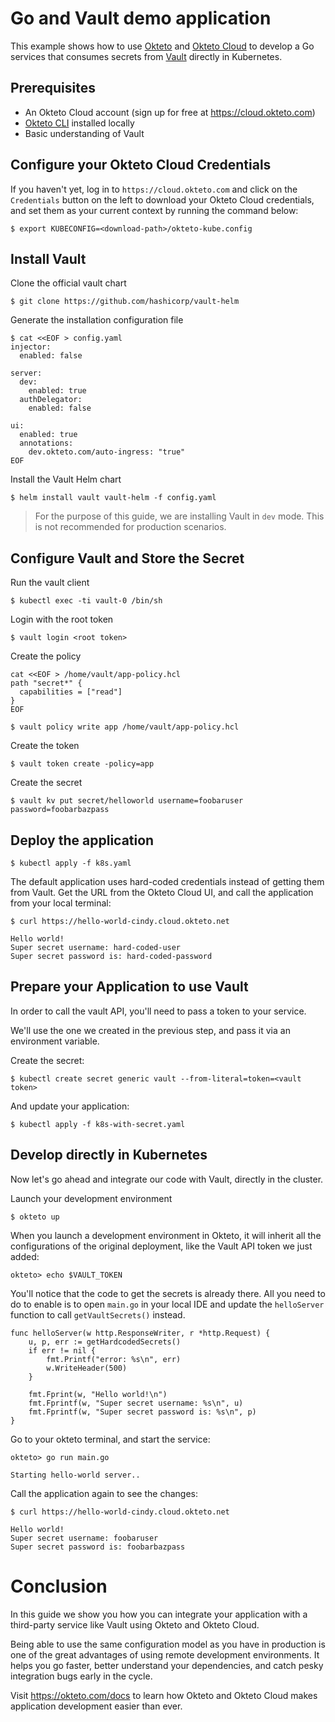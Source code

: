 # Go and Vault demo application

This example shows how to use [Okteto](https://github.com/okteto/okteto) and [Okteto Cloud](https://cloud.okteto.com) to develop a Go services that consumes secrets from [Vault](https://www.vaultproject.io/) directly in Kubernetes.

## Prerequisites
- An Okteto Cloud account (sign up for free at https://cloud.okteto.com)
- [Okteto CLI](https://github.com/okteto/okteto) installed locally
- Basic understanding of Vault

## Configure your Okteto Cloud Credentials
If you haven't yet, log in to `https://cloud.okteto.com` and click on the `Credentials` button on the left to download your Okteto Cloud credentials, and set them as your current context by running the command below:

```console
$ export KUBECONFIG=<download-path>/okteto-kube.config
```

## Install Vault

Clone the official vault chart

```console
$ git clone https://github.com/hashicorp/vault-helm
```

Generate the installation configuration file

```console
$ cat <<EOF > config.yaml
injector:
  enabled: false

server:
  dev:
    enabled: true
  authDelegator:
    enabled: false

ui:
  enabled: true
  annotations:
    dev.okteto.com/auto-ingress: "true"
EOF
```

Install the Vault Helm chart

```console
$ helm install vault vault-helm -f config.yaml
```

> For the purpose of this guide, we are installing Vault in `dev` mode. This is not recommended for production scenarios.

## Configure Vault and Store the Secret

Run the vault client

```console
$ kubectl exec -ti vault-0 /bin/sh
```

Login with the root token

```console
$ vault login <root token>
```

Create the policy

```console
cat <<EOF > /home/vault/app-policy.hcl
path "secret*" {
  capabilities = ["read"]
}
EOF

$ vault policy write app /home/vault/app-policy.hcl
```

Create the token

```console
$ vault token create -policy=app
```

Create the secret

```console
$ vault kv put secret/helloworld username=foobaruser password=foobarbazpass
```

## Deploy the application
```console
$ kubectl apply -f k8s.yaml
```

The default application uses hard-coded credentials instead of getting them from Vault. Get the URL from the Okteto Cloud UI, and call the application from your local terminal:

```console
$ curl https://hello-world-cindy.cloud.okteto.net
```

```
Hello world!
Super secret username: hard-coded-user
Super secret password is: hard-coded-password
```

## Prepare your Application to use Vault
In order to call the vault API, you'll need to pass a token to your service.  

We'll use the one we created in the previous step, and pass it via an environment variable.

Create the secret:
```console
$ kubectl create secret generic vault --from-literal=token=<vault token>
```

And update your application:
```console
$ kubectl apply -f k8s-with-secret.yaml
```

## Develop directly in Kubernetes

Now let's go ahead and integrate our code with Vault, directly in the cluster.

Launch your development environment

```console
$ okteto up
```

When you launch a development environment in Okteto, it will inherit all the configurations of the original deployment, like the Vault API token we just added:

```console
okteto> echo $VAULT_TOKEN
```

You'll notice that the code to get the secrets is already there. All you need to do to enable is to open `main.go` in your local IDE and update the `helloServer` function to call `getVaultSecrets()` instead.

```golang
func helloServer(w http.ResponseWriter, r *http.Request) {
	u, p, err := getHardcodedSecrets()
	if err != nil {
		fmt.Printf("error: %s\n", err)
		w.WriteHeader(500)
	}

	fmt.Fprint(w, "Hello world!\n")
	fmt.Fprintf(w, "Super secret username: %s\n", u)
	fmt.Fprintf(w, "Super secret password is: %s\n", p)
}
```

Go to your okteto terminal, and start the service:
```console
okteto> go run main.go
```

```console
Starting hello-world server..
```

Call the application again to see the changes:

```console
$ curl https://hello-world-cindy.cloud.okteto.net
```

```console
Hello world!
Super secret username: foobaruser
Super secret password is: foobarbazpass
```

# Conclusion

In this guide we show you how you can integrate your application with a third-party service like Vault using Okteto and Okteto Cloud. 

Being able to use the same configuration model as you have in production is one of the great advantages of using remote development environments. It helps you go faster, better understand your dependencies, and catch pesky integration bugs early in the cycle. 

Visit https://okteto.com/docs to learn how Okteto and Okteto Cloud makes application development easier than ever.

